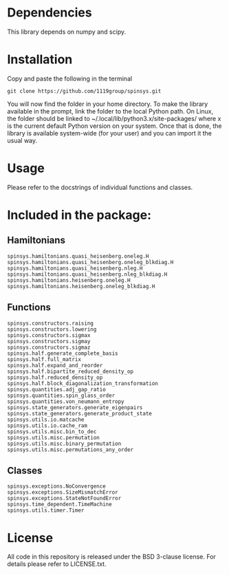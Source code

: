 # Dependencies
This library depends on numpy and scipy.

# Installation
Copy and paste the following in the terminal
```shell
git clone https://github.com/1119group/spinsys.git
```
You will now find the folder in your home directory. To make the library available 
in the prompt, link the folder to the local Python path. On Linux, the folder
should be linked to 
~/.local/lib/python3.x/site-packages/ where x is the current default Python
version on your system. Once that is done, the library is available system-wide
(for your user) and you can import it the usual way.

# Usage
Please refer to the docstrings of individual functions and classes.

# Included in the package:
## Hamiltonians
    spinsys.hamiltonians.quasi_heisenberg.oneleg.H
    spinsys.hamiltonians.quasi_heisenberg.oneleg_blkdiag.H
    spinsys.hamiltonians.quasi_heisenberg.nleg.H
    spinsys.hamiltonians.quasi_heisenberg.nleg_blkdiag.H
    spinsys.hamiltonians.heisenberg.oneleg.H
    spinsys.hamiltonians.heisenberg.oneleg_blkdiag.H

## Functions
    spinsys.constructors.raising
    spinsys.constructors.lowering
    spinsys.constructors.sigmax
    spinsys.constructors.sigmay
    spinsys.constructors.sigmaz
    spinsys.half.generate_complete_basis
    spinsys.half.full_matrix
    spinsys.half.expand_and_reorder
    spinsys.half.bipartite_reduced_density_op
    spinsys.half.reduced_density_op
    spinsys.half.block_diagonalization_transformation
    spinsys.quantities.adj_gap_ratio
    spinsys.quantities.spin_glass_order
    spinsys.quantities.von_neumann_entropy
    spinsys.state_generators.generate_eigenpairs
    spinsys.state_generators.generate_product_state
    spinsys.utils.io.matcache
    spinsys.utils.io.cache_ram
    spinsys.utils.misc.bin_to_dec
    spinsys.utils.misc.permutation
    spinsys.utils.misc.binary_permutation
    spinsys.utils.misc.permutations_any_order

## Classes
    spinsys.exceptions.NoConvergence
    spinsys.exceptions.SizeMismatchError
    spinsys.exceptions.StateNotFoundError
    spinsys.time_dependent.TimeMachine
    spinsys.utils.timer.Timer

# License
All code in this repository is released under the BSD 3-clause license. For
details please refer to LICENSE.txt.
